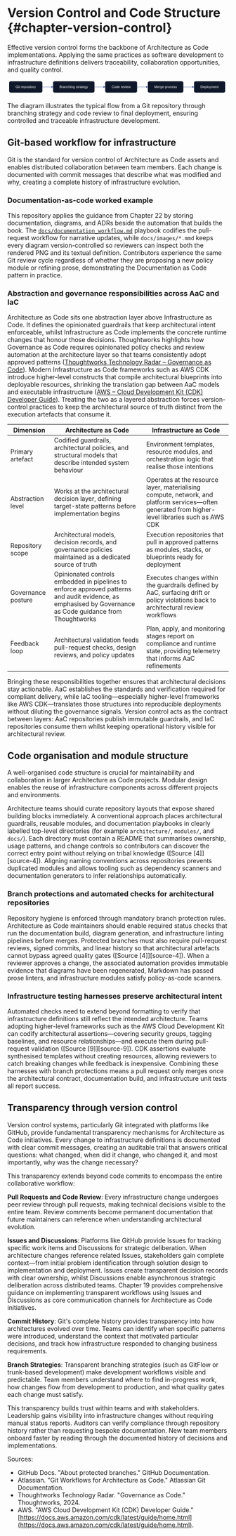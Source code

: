 # Version Control and Code Structure {#chapter-version-control}

Effective version control forms the backbone of Architecture as Code implementations. Applying the same practices as software development to infrastructure definitions delivers traceability, collaboration opportunities, and quality control.

![Version Control and Code structure](images/diagram_03_chapter2.png)

The diagram illustrates the typical flow from a Git repository through branching strategy and code review to final deployment, ensuring controlled and traceable infrastructure development.

## Git-based workflow for infrastructure

Git is the standard for version control of Architecture as Code assets and enables distributed collaboration between team members. Each change is documented with commit messages that describe what was modified and why, creating a complete history of infrastructure evolution.

### Documentation-as-code worked example

This repository applies the guidance from Chapter 22 by storing documentation,
diagrams, and ADRs beside the automation that builds the book. The
[`docs/documentation_workflow.md`](documentation_workflow.md) playbook codifies the
pull-request workflow for narrative updates, while `docs/images/*.mmd` keeps every
diagram version-controlled so reviewers can inspect both the rendered PNG and its
textual definition. Contributors experience the same Git review cycle regardless of
whether they are proposing a new policy module or refining prose, demonstrating the
Documentation as Code pattern in practice.

### Abstraction and governance responsibilities across AaC and IaC

Architecture as Code sits one abstraction layer above Infrastructure as Code. It defines the opinionated guardrails that keep architectural intent enforceable, whilst Infrastructure as Code implements the concrete runtime changes that honour those decisions. Thoughtworks highlights how Governance as Code requires opinionated policy checks and review automation at the architecture layer so that teams consistently adopt approved patterns ([Thoughtworks Technology Radar – Governance as Code](https://www.thoughtworks.com/radar/techniques/governance-as-code)). Modern Infrastructure as Code frameworks such as AWS CDK introduce higher-level constructs that compile architectural blueprints into deployable resources, shrinking the translation gap between AaC models and executable infrastructure ([AWS – Cloud Development Kit (CDK) Developer Guide](https://docs.aws.amazon.com/cdk/latest/guide/home.html)). Treating the two as a layered abstraction forces version-control practices to keep the architectural source of truth distinct from the execution artefacts that consume it.

| Dimension | Architecture as Code | Infrastructure as Code |
|-----------|----------------------|------------------------|
| Primary artefact | Codified guardrails, architectural policies, and structural models that describe intended system behaviour | Environment templates, resource modules, and orchestration logic that realise those intentions |
| Abstraction level | Works at the architectural decision layer, defining target-state patterns before implementation begins | Operates at the resource layer, materialising compute, network, and platform services—often generated from higher-level libraries such as AWS CDK |
| Repository scope | Architectural models, decision records, and governance policies maintained as a dedicated source of truth | Execution repositories that pull in approved patterns as modules, stacks, or blueprints ready for deployment |
| Governance posture | Opinionated controls embedded in pipelines to enforce approved patterns and audit evidence, as emphasised by Governance as Code guidance from Thoughtworks | Executes changes within the guardrails defined by AaC, surfacing drift or policy violations back to architectural review workflows |
| Feedback loop | Architectural validation feeds pull-request checks, design reviews, and policy updates | Plan, apply, and monitoring stages report on compliance and runtime state, providing telemetry that informs AaC refinements |

Bringing these responsibilities together ensures that architectural decisions stay actionable. AaC establishes the standards and verification required for compliant delivery, while IaC tooling—especially higher-level frameworks like AWS CDK—translates those structures into reproducible deployments without diluting the governance signals. Version control acts as the contract between layers: AaC repositories publish immutable guardrails, and IaC repositories consume them whilst keeping operational history visible for architectural review.

## Code organisation and module structure

A well-organised code structure is crucial for maintainability and collaboration in larger Architecture as Code projects. Modular design enables the reuse of infrastructure components across different projects and environments.

Architecture teams should curate repository layouts that expose shared building blocks immediately. A conventional approach places architectural guardrails, reusable modules, and documentation playbooks in clearly labelled top-level directories (for example `architecture/`, `modules/`, and `docs/`). Each directory must contain a README that summarises ownership, usage patterns, and change controls so contributors can discover the correct entry point without relying on tribal knowledge ([Source [4]][source-4]). Aligning naming conventions across repositories prevents duplicated modules and allows tooling such as dependency scanners and documentation generators to infer relationships automatically.

### Branch protections and automated checks for architectural repositories

Repository hygiene is enforced through mandatory branch protection rules. Architecture as Code maintainers should enable required status checks that run the documentation build, diagram generation, and infrastructure linting pipelines before merges. Protected branches must also require pull-request reviews, signed commits, and linear history so that architectural artefacts cannot bypass agreed quality gates ([Source [4]][source-4]). When a reviewer approves a change, the associated automation provides immutable evidence that diagrams have been regenerated, Markdown has passed prose linters, and infrastructure modules satisfy policy-as-code scanners.

### Infrastructure testing harnesses preserve architectural intent

Automated checks need to extend beyond formatting to verify that infrastructure definitions still reflect the intended architecture. Teams adopting higher-level frameworks such as the AWS Cloud Development Kit can codify architectural assertions—covering security groups, tagging baselines, and resource relationships—and execute them during pull-request validation ([Source [9]][source-9]). CDK assertions evaluate synthesised templates without creating resources, allowing reviewers to catch breaking changes while feedback is inexpensive. Combining these harnesses with branch protections means a pull request only merges once the architectural contract, documentation build, and infrastructure unit tests all report success.

## Transparency through version control

Version control systems, particularly Git integrated with platforms like GitHub, provide fundamental transparency mechanisms for Architecture as Code initiatives. Every change to infrastructure definitions is documented with clear commit messages, creating an auditable trail that answers critical questions: what changed, when did it change, who changed it, and most importantly, why was the change necessary?

This transparency extends beyond code commits to encompass the entire collaborative workflow:

**Pull Requests and Code Review**: Every infrastructure change undergoes peer review through pull requests, making technical decisions visible to the entire team. Review comments become permanent documentation that future maintainers can reference when understanding architectural evolution.

**Issues and Discussions**: Platforms like GitHub provide Issues for tracking specific work items and Discussions for strategic deliberation. When architecture changes reference related Issues, stakeholders gain complete context—from initial problem identification through solution design to implementation and deployment. Issues create transparent decision records with clear ownership, whilst Discussions enable asynchronous strategic deliberation across distributed teams. Chapter 19 provides comprehensive guidance on implementing transparent workflows using Issues and Discussions as core communication channels for Architecture as Code initiatives.

**Commit History**: Git's complete history provides transparency into how architectures evolved over time. Teams can identify when specific patterns were introduced, understand the context that motivated particular decisions, and track how infrastructure responded to changing business requirements.

**Branch Strategies**: Transparent branching strategies (such as GitFlow or trunk-based development) make development workflows visible and predictable. Team members understand where to find in-progress work, how changes flow from development to production, and what quality gates each change must satisfy.

This transparency builds trust within teams and with stakeholders. Leadership gains visibility into infrastructure changes without requiring manual status reports. Auditors can verify compliance through repository history rather than requesting bespoke documentation. New team members onboard faster by reading through the documented history of decisions and implementations.

Sources:
- GitHub Docs. "About protected branches." GitHub Documentation.
- Atlassian. "Git Workflows for Architecture as Code." Atlassian Git Documentation.
- Thoughtworks Technology Radar. "Governance as Code." Thoughtworks, 2024.
- AWS. "AWS Cloud Development Kit (CDK) Developer Guide." [https://docs.aws.amazon.com/cdk/latest/guide/home.html](https://docs.aws.amazon.com/cdk/latest/guide/home.html).
